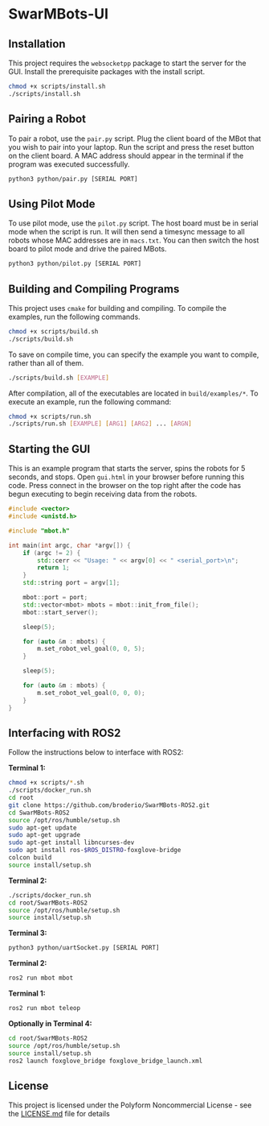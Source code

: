 # SwarMBots-UI

## Installation

This project requires the `websocketpp` package to start the server for the GUI. Install the prerequisite packages with the install script.

```bash
chmod +x scripts/install.sh
./scripts/install.sh
```

## Pairing a Robot

To pair a robot, use the `pair.py` script. Plug the client board of the MBot that you wish to pair into your laptop. Run the script and press the reset button on the client board. A MAC address should appear in the terminal if the program was executed successfully.

```bash
python3 python/pair.py [SERIAL PORT]
```

## Using Pilot Mode

To use pilot mode, use the `pilot.py` script. The host board must be in serial mode when the script is run. It will then send a timesync message to all robots whose MAC addresses are in `macs.txt`. You can then switch the host board to pilot mode and drive the paired MBots.

```bash
python3 python/pilot.py [SERIAL PORT]
```

## Building and Compiling Programs

This project uses `cmake` for building and compiling. To compile the examples, run the following commands.

```bash
chmod +x scripts/build.sh
./scripts/build.sh
```

To save on compile time, you can specify the example you want to compile, rather than all of them.

```bash
./scripts/build.sh [EXAMPLE]
```

After compilation, all of the executables are located in `build/examples/*`. To execute an example, run the following command:
```bash
chmod +x scripts/run.sh
./scripts/run.sh [EXAMPLE] [ARG1] [ARG2] ... [ARGN]
```

## Starting the GUI

This is an example program that starts the server, spins the robots for 5 seconds, and stops. Open `gui.html` in your browser before running this code. Press connect in the browser on the top right after the code has begun executing to begin receiving data from the robots.

```cpp
#include <vector>
#include <unistd.h>

#include "mbot.h"

int main(int argc, char *argv[]) {
    if (argc != 2) {
        std::cerr << "Usage: " << argv[0] << " <serial_port>\n";
        return 1;
    }
    std::string port = argv[1];

    mbot::port = port;
    std::vector<mbot> mbots = mbot::init_from_file();
    mbot::start_server();

    sleep(5);

    for (auto &m : mbots) {
        m.set_robot_vel_goal(0, 0, 5);
    }

    sleep(5);

    for (auto &m : mbots) {
        m.set_robot_vel_goal(0, 0, 0);
    }
}
```

## Interfacing with ROS2

Follow the instructions below to interface with ROS2:

**Terminal 1:**
```bash
chmod +x scripts/*.sh
./scripts/docker_run.sh
cd root
git clone https://github.com/broderio/SwarMBots-ROS2.git
cd SwarMBots-ROS2
source /opt/ros/humble/setup.sh
sudo apt-get update
sudo apt-get upgrade
sudo apt-get install libncurses-dev
sudo apt install ros-$ROS_DISTRO-foxglove-bridge
colcon build
source install/setup.sh
```

**Terminal 2:**
```bash
./scripts/docker_run.sh
cd root/SwarMBots-ROS2
source /opt/ros/humble/setup.sh
source install/setup.sh
```

**Terminal 3:**
```bash
python3 python/uartSocket.py [SERIAL PORT]
```

**Terminal 2:**
```bash
ros2 run mbot mbot
```

**Terminal 1:**
```bash
ros2 run mbot teleop
```

**Optionally in Terminal 4:**
```bash
cd root/SwarMBots-ROS2
source /opt/ros/humble/setup.sh
source install/setup.sh
ros2 launch foxglove_bridge foxglove_bridge_launch.xml
```

## License

This project is licensed under the Polyform Noncommercial License - see the [LICENSE.md](LICENSE.md) file for details
